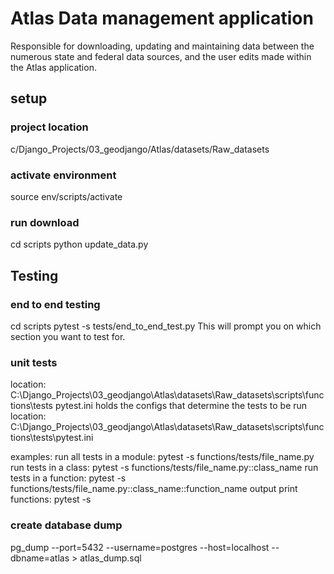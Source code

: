 # Atlas Data management application 

Responsible for downloading, updating and maintaining data between the numerous state and federal data sources, and the user edits made within the Atlas application.




## setup 

### project location
c/Django_Projects/03_geodjango/Atlas/datasets/Raw_datasets

### activate environment
source env/scripts/activate

### run download
cd scripts
python update_data.py

## Testing

### end to end testing
cd scripts
pytest -s tests/end_to_end_test.py
This will prompt you on which section you want to test for.

### unit tests
location: C:\Django_Projects\03_geodjango\Atlas\datasets\Raw_datasets\scripts\functions\tests
pytest.ini holds the configs that determine the tests to be run
location: C:\Django_Projects\03_geodjango\Atlas\datasets\Raw_datasets\scripts\functions\tests\pytest.ini

examples:
run all tests in a module: pytest -s functions/tests/file_name.py
run tests in a class: pytest -s functions/tests/file_name.py::class_name
run tests in a function: pytest -s functions/tests/file_name.py::class_name::function_name
output print functions: pytest -s


### create database dump
pg_dump --port=5432 --username=postgres --host=localhost --dbname=atlas > atlas_dump.sql

